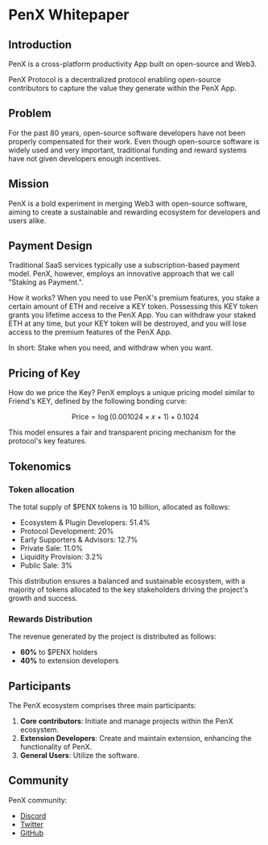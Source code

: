 # PenX Whitepaper

## Introduction

PenX is a cross-platform productivity App built on open-source and Web3.

PenX Protocol is a decentralized protocol enabling open-source contributors to capture the value they generate within the PenX App.

## Problem

For the past 80 years, open-source software developers have not been properly compensated for their work. Even though open-source software is widely used and very important, traditional funding and reward systems have not given developers enough incentives.

## Mission

PenX is a bold experiment in merging Web3 with open-source software, aiming to create a sustainable and rewarding ecosystem for developers and users alike.

## Payment Design

Traditional SaaS services typically use a subscription-based payment model. PenX, however, employs an innovative approach that we call "Staking as Payment.".

How it works? When you need to use PenX's premium features, you stake a certain amount of ETH and receive a KEY token. Possessing this KEY token grants you lifetime access to the PenX App. You can withdraw your staked ETH at any time, but your KEY token will be destroyed, and you will lose access to the premium features of the PenX App.

In short: Stake when you need, and withdraw when you want.

## Pricing of Key

How do we price the Key? PenX employs a unique pricing model similar to Friend's KEY, defined by the following bonding curve:

$$ \text{Price} = \log(0.001024 \times x + 1) + 0.1024 $$

This model ensures a fair and transparent pricing mechanism for the protocol's key features.

## Tokenomics

### Token allocation

The total supply of $PENX tokens is 10 billion, allocated as follows:

- Ecosystem & Plugin Developers: 51.4%
- Protocol Development: 20%
- Early Supporters & Advisors: 12.7%
- Private Sale: 11.0%
- Liquidity Provision: 3.2%
- Public Sale: 3%

This distribution ensures a balanced and sustainable ecosystem, with a majority of tokens allocated to the key stakeholders driving the project's growth and success.

### Rewards Distribution

The revenue generated by the project is distributed as follows:

- **60%** to $PENX holders
- **40%** to extension developers

## Participants

The PenX ecosystem comprises three main participants:

1. **Core contributors**: Initiate and manage projects within the PenX ecosystem.
2. **Extension Developers**: Create and maintain extension, enhancing the functionality of PenX.
3. **General Users**: Utilize the software.

## Community

PenX community:

- [Discord](https://discord.gg/nyVpH9njDu)
- [Twitter](https://twitter.com/coder_zion)
- [GitHub](https://github.com/penxio/penx)
